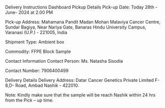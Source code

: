 Delivery Instructions Dashboard
Pickup Details
Pick-up Date: Today 28th - June- 2024 at 2.00 PM

Pick-up Address: Mahamana Pandit Madan Mohan Malaviya Cancer Centre, Sundar Bagiya, Near Nariya Gate, Banaras Hindu University Campus, Varanasi (U.P.) - 221005, India

Shipment Type: Ambient box

Commodity: FFPE Block Sample

Contact Information
Contact Person: Ms. Natasha Sisodia

Contact Number: 7906400499

Delivery Details
Delivery Address: Datar Cancer Genetics Private Limited F-8,D- Road, Ambad Nashik - 422010.

Note: Kindly make sure that the sample will be reach Nashik within 24 hrs from the Pick – up time.
